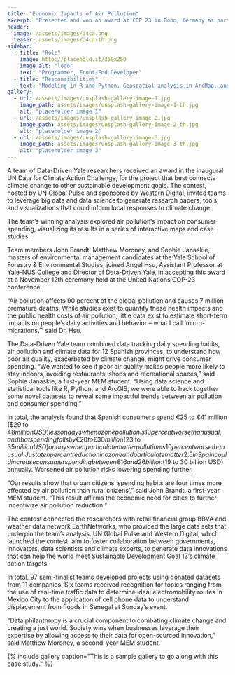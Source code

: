 ```yaml
---
title: "Economic Impacts of Air Pollution"
excerpt: "Presented and won an award at COP 23 in Bonn, Germany as part of the United Nation’s Data for Climate Action Challenge."
header:
  image: /assets/images/d4ca.png
  teaser: assets/images/d4ca-th.png
sidebar:
  - title: "Role"
    image: http://placehold.it/350x250
    image_alt: "logo"
    text: "Programmer, Front-End Developer"
  - title: "Responsibilities"
    text: "Modeling in R and Python, Geospatial analysis in ArcMap, and visualization in JavaScript"
gallery:
  - url: /assets/images/unsplash-gallery-image-1.jpg
    image_path: assets/images/unsplash-gallery-image-1-th.jpg
    alt: "placeholder image 1"
  - url: /assets/images/unsplash-gallery-image-2.jpg
    image_path: assets/images/unsplash-gallery-image-2-th.jpg
    alt: "placeholder image 2"
  - url: /assets/images/unsplash-gallery-image-3.jpg
    image_path: assets/images/unsplash-gallery-image-3-th.jpg
    alt: "placeholder image 3"
---
```


A team of Data-Driven Yale researchers received an award in the inaugural UN Data for Climate Action Challenge, for the project that best connects climate change to other sustainable development goals. The contest, hosted by UN Global Pulse and sponsored by Western Digital, invited teams to leverage big data and data science to generate research papers, tools, and visualizations that could inform local responses to climate change.

The team’s winning analysis explored air pollution’s impact on consumer spending, visualizing its results in a series of interactive maps and case studies.

Team members John Brandt, Matthew Moroney, and Sophie Janaskie, masters of environmental management candidates at the Yale School of Forestry & Environmental Studies, joined Angel Hsu, Assistant Professor at Yale-NUS College and Director of Data-Driven Yale, in accepting this award at a November 12th ceremony held at the United Nations COP-23 conference.

“Air pollution affects 90 percent of the global pollution and causes 7 million premature deaths. While studies exist to quantify these health impacts and the public health costs of air pollution, little data exist to estimate short-term impacts on people’s daily activities and behavior – what I call ‘micro-migrations,’” said Dr. Hsu.

The Data-Driven Yale team combined data tracking daily spending habits, air pollution and climate data for 12 Spanish provinces, to understand how poor air quality, exacerbated by climate change, might drive consumer spending. “We wanted to see if poor air quality makes people more likely to stay indoors, avoiding restaurants, shops and recreational spaces,” said Sophie Janaskie, a first-year MEM student. “Using data science and statistical tools like R, Python, and ArcGIS, we were able to hack together some novel datasets to reveal some impactful trends between air pollution and consumer spending.”

In total, the analysis found that Spanish consumers spend €25 to €41 million ($29 to $48 million USD) less on days when ozone pollution is 10 percent worse than usual, and that spending falls by €20 to €30 million ($23 to $35 million USD) on days when particulate matter pollution is 10 percent worse than usual. Just a ten percent reduction in ozone and particulate matter 2.5 in Spain could increase consumer spending between €16 and 26 billion ($19 to 30 billion USD) annually. Worsened air pollution risks lowering spending further.

“Our results show that urban citizens’ spending habits are four times more affected by air pollution than rural citizens’,” said John Brandt, a first-year MEM student. “This result affirms the economic need for cities to further incentivize air pollution reduction.”

The contest connected the researchers with retail financial group BBVA and weather data network EarthNetworks, who provided the large data sets that underpin the team’s analysis. UN Global Pulse and Western Digital, which launched the contest, aim to foster collaboration between governments, innovators, data scientists and climate experts, to generate data innovations that can help the world meet Sustainable Development Goal 13’s climate action targets.

In total, 97 semi-finalist teams developed projects using donated datasets from 11 companies. Six teams received recognition for topics ranging from the use of  real-time traffic data to determine ideal electromobility routes in Mexico City to the application of cell phone data to understand displacement from floods in Senegal at Sunday’s event.

“Data philanthropy is a crucial component to combating climate change and creating a just world. Society wins when businesses leverage their expertise by allowing access to their data for open-sourced innovation,” said Matthew Moroney, a second-year MEM student.

{% include gallery caption="This is a sample gallery to go along with this case study." %}
